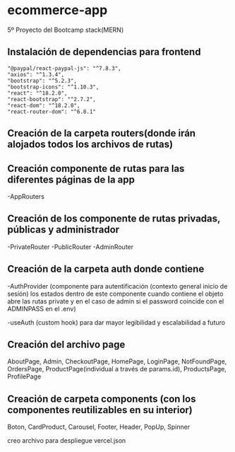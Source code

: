 # ecommerce-app

5º Proyecto del Bootcamp stack(MERN)

## Instalación de dependencias para frontend
    "@paypal/react-paypal-js": "^7.8.3",
    "axios": "^1.3.4",
    "bootstrap": "^5.2.3",
    "bootstrap-icons": "^1.10.3",
    "react": "^18.2.0",
    "react-bootstrap": "^2.7.2",
    "react-dom": "^18.2.0",
    "react-router-dom": "^6.8.1"


## Creación de la carpeta routers(donde irán alojados todos los archivos de rutas)

## Creación componente de rutas para las diferentes páginas de la app
-AppRouters

## Creación de los componente de rutas privadas, públicas y administrador
-PrivateRouter
-PublicRouter
-AdminRouter

## Creación de la carpeta auth donde contiene 

-AuthProvider (componente para autentificación (contexto general inicio de sesión)
los estados dentro de este componente cuando contiene el objeto abre las rutas private y en el caso de
admin si el password coincide con el ADMINPASS en el .env)

-useAuth (custom hook) para dar mayor legibilidad y escalabilidad a futuro


## Creación del archivo page
AboutPage,
Admin,
CheckoutPage,
HomePage,
LoginPage,
NotFoundPage,
OrdersPage,
ProductPage(individual a través de params.id),
ProductsPage,
ProfilePage

## Creación de carpeta components (con los componentes reutilizables en su interior)
Boton,
CardProduct,
Carousel,
Footer,
Header,
PopUp,
Spinner

creo archivo para despliegue vercel.json



